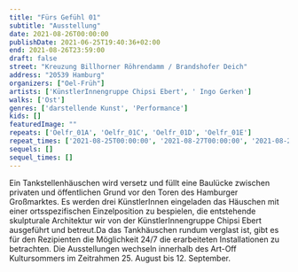 ```yaml
---
title: "Fürs Gefühl 01"
subtitle: "Ausstellung"
date: 2021-08-26T00:00:00
publishDate: 2021-06-25T19:40:36+02:00
end: 2021-08-26T23:59:00
draft: false
street: "Kreuzung Billhorner Röhrendamm / Brandshofer Deich"
address: "20539 Hamburg"
organizers: ["Oel-Früh"]
artists: ['KünstlerInnengruppe Chipsi Ebert', ' Ingo Gerken']
walks: ['Ost']
genres: ['darstellende Kunst', 'Performance']
kids: []
featuredImage: ""
repeats: ['Oelfr_01A', 'Oelfr_01C', 'Oelfr_01D', 'Oelfr_01E']
repeat_times: ['2021-08-25T00:00:00', '2021-08-27T00:00:00', '2021-08-28T00:00:00', '2021-08-29T00:00:00']
sequels: []
sequel_times: []
---
```


Ein Tankstellenhäuschen wird versetz und füllt eine Baulücke zwischen privaten und öffentlichen Grund vor den Toren des Hamburger Großmarktes. Es werden drei KünstlerInnen eingeladen das Häuschen mit einer ortsspezifischen Einzelposition zu bespielen, die entstehende skulpturale Architektur wir von der KünstlerInnengruppe Chipsi Ebert ausgeführt und betreut.Da das Tankhäuschen rundum verglast ist, gibt es für den Rezipienten die Möglichkeit 24/7 die erarbeiteten Installationen zu betrachten. Die Ausstellungen wechseln innerhalb des Art-Off Kultursommers im Zeitrahmen 25. August bis 12. September.
